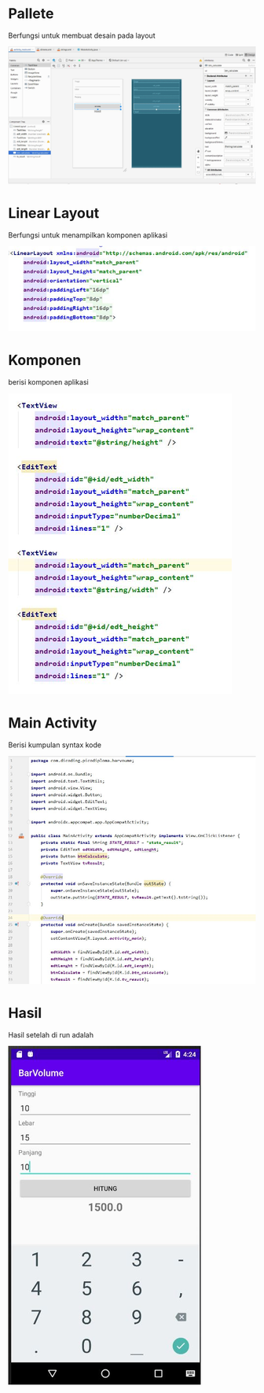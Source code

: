 # Pallete

Berfungsi untuk membuat desain pada layout

![Alt Text](https://github.com/SalsabillaMA/Praktikum/blob/master/Pallete.JPG)

# Linear Layout

Berfungsi untuk menampilkan komponen aplikasi

![Alt Text](https://github.com/SalsabillaMA/Praktikum/blob/master/linear2.JPG)
 
# Komponen

berisi komponen aplikasi

![Alt Text](https://github.com/SalsabillaMA/Praktikum/blob/master/komponen2.JPG)


# Main Activity

Berisi kumpulan syntax kode

![Alt Text](https://github.com/SalsabillaMA/Praktikum/blob/master/main2.JPG)


# Hasil
Hasil setelah di run adalah

![Alt Text](https://github.com/SalsabillaMA/Praktikum/blob/master/run.JPG)


